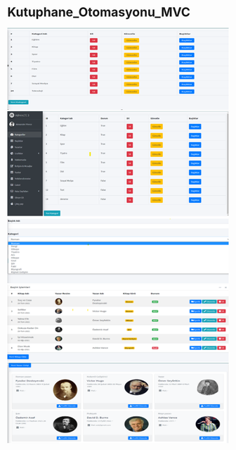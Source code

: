 # Kutuphane_Otomasyonu_MVC
 
<img src='https://github.com/Vildan1/Kutuphane_Otomasyonu_MVC/blob/main/image/Ekran%20g%C3%B6r%C3%BCnt%C3%BCs%C3%BC%202022-06-23%20123007.png' />
<img src='https://github.com/Vildan1/Kutuphane_Otomasyonu_MVC/blob/main/image/Ekran%20g%C3%B6r%C3%BCnt%C3%BCs%C3%BC%202022-06-23%20122943.png' />
<img src='https://github.com/Vildan1/Kutuphane_Otomasyonu_MVC/blob/main/image/Ekran%20g%C3%B6r%C3%BCnt%C3%BCs%C3%BC%202022-06-23%20123104.png' />
<img src='https://github.com/Vildan1/Kutuphane_Otomasyonu_MVC/blob/main/image/Ekran%20g%C3%B6r%C3%BCnt%C3%BCs%C3%BC%202022-06-23%20123126.png' />
<img src='https://github.com/Vildan1/Kutuphane_Otomasyonu_MVC/blob/main/image/Ekran%20g%C3%B6r%C3%BCnt%C3%BCs%C3%BC%202022-06-23%20123201.png' />
